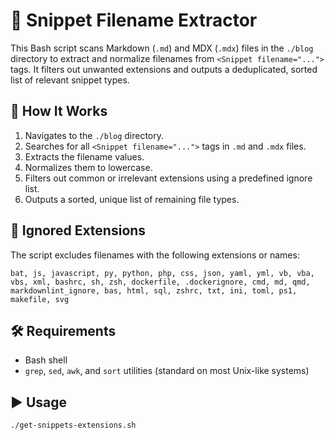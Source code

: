 # 🧹 Snippet Filename Extractor

This Bash script scans Markdown (`.md`) and MDX (`.mdx`) files in the `./blog` directory to extract and normalize filenames from `<Snippet filename="...">` tags. It filters out unwanted extensions and outputs a deduplicated, sorted list of relevant snippet types.

## 📂 How It Works

1. Navigates to the `./blog` directory.
2. Searches for all `<Snippet filename="...">` tags in `.md` and `.mdx` files.
3. Extracts the filename values.
4. Normalizes them to lowercase.
5. Filters out common or irrelevant extensions using a predefined ignore list.
6. Outputs a sorted, unique list of remaining file types.

## 🚫 Ignored Extensions

The script excludes filenames with the following extensions or names:

```text
bat, js, javascript, py, python, php, css, json, yaml, yml, vb, vba, vbs, xml, bashrc, sh, zsh, dockerfile, .dockerignore, cmd, md, qmd, markdownlint_ignore, bas, html, sql, zshrc, txt, ini, toml, ps1, makefile, svg
```

## 🛠 Requirements

- Bash shell
- `grep`, `sed`, `awk`, and `sort` utilities (standard on most Unix-like systems)

## ▶️ Usage

```bash
./get-snippets-extensions.sh
```
